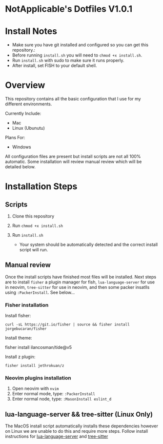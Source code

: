 # NotApplicable's Dotfiles V1.0.1

# Install Notes

- Make sure you have git installed and configured so you can get this repository.:
- Before running `install.sh` you will need to `chmod +x install.sh`.
- Run `install.sh` with sudo to make sure it runs properly.
- After install, set FISH to your default shell.

# Overview

This repository contains all the basic configuration that I use
for my different environments.

Currently Include:

- Mac
- Linux (Ubunutu)

Plans For:

- Windows

All configuration files are present but install scripts are not all
100% automatic. Some installation will review manual review which will
be detailed below.

# Installation Steps

## Scripts

1. Clone this repository
2. Run `chmod +x install.sh`
3. Run `install.sh`

   - Your system should be automatically detected and the
     correct install script will run.

## Manual review

Once the install scripts have finished most files will be installed.
Next steps are to install `fisher` a plugin manager for fish, `lua-language-server`
for use in neovim, `tree-sitter` for use in neovim, and then some
packer insatlls using `:PackerInstall`. See below...

### Fisher installation

Install fisher:

`curl -sL https://git.io/fisher | source && fisher install jorgebucaran/fisher`

Install theme:

fisher install ilancosman/tide@v5

Install z plugin:

`fisher install jethrokuan/z`

### Neovim plugins installation

1. Open neovim with `nvim`
2. Enter normal mode, type: `:PackerInstall`
3. Enter normal node, type: `:MasonInstall eslint_d`

## lua-language-server && tree-sitter (Linux Only)

The MacOS install script automatically installs these dependencies
however on Linux we are unable to do this and require more steps.
Follow install instructions for [lua-language-server](https://github.com/sumneko/lua-language-server)
and [tree-sitter](https://github.com/tree-sitter/tree-sitter)

